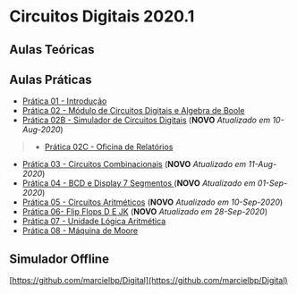 # Circuitos Digitais 2020.1

## Aulas Teóricas

## Aulas Práticas

- [Prática 01 - Introdução](https://marcielbp.github.io/Circuits/lab/pr01)
- [Prática 02 - Módulo de Circuitos Digitais e Algebra de Boole](https://marcielbp.github.io/Circuits/lab/pr02)
- [Prática 02B - Simulador de Circuitos Digitais](https://marcielbp.github.io/Circuits/lab/pr02b) (**NOVO** *Atualizado em 10-Aug-2020*)
> - [Prática 02C - Oficina de Relatórios](https://marcielbp.github.io/Circuits/lab/pr02c)
- [Prática 03 - Circuitos Combinacionais](https://marcielbp.github.io/Circuits/lab/pr03) (**NOVO** *Atualizado em 11-Aug-2020*)
- [Prática 04 - BCD e Display 7 Segmentos ](https://marcielbp.github.io/Circuits/lab/pr04)  (**NOVO** *Atualizado em 01-Sep-2020*)
- [Prática 05 - Circuitos Aritméticos](https://marcielbp.github.io/Circuits/lab/pr05)  (**NOVO** *Atualizado em 10-Sep-2020*)
- [Prática 06- Flip Flops D E JK](https://marcielbp.github.io/Circuits/lab/pr06) (**NOVO** *Atualizado em 28-Sep-2020*)
- [Prática 07 - Unidade Lógica Aritmética](https://marcielbp.github.io/Circuits/lab/pr07)
- [Prática 08 - Máquina de Moore](https://marcielbp.github.io/Circuits/lab/pr08)

## Simulador Offline
[https://github.com/marcielbp/Digital](https://github.com/marcielbp/Digital)


